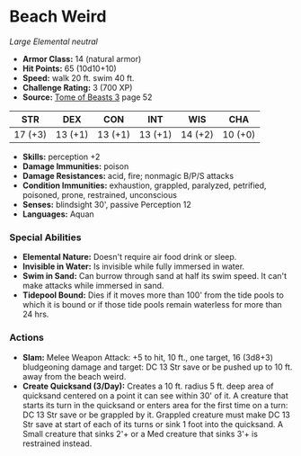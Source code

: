 # Beach Weird

*Large* *Elemental* *neutral*

- **Armor Class:** 14 (natural armor)
- **Hit Points:** 65 (10d10+10)
- **Speed:** walk 20 ft. swim 40 ft.
- **Challenge Rating:** 3 (700 XP)
- **Source:** [Tome of Beasts 3](https://koboldpress.com/kpstore/product/tome-of-beasts-3-for-5th-edition/) page 52

| STR | DEX | CON | INT | WIS | CHA |
| --- | --- | --- | --- | --- | --- |
| 17 (+3) | 13 (+1) | 13 (+1) | 13 (+1) | 14 (+2) | 10 (+0) |

- **Skills:** perception +2
- **Damage Immunities:** poison
- **Damage Resistances:** acid, fire; nonmagic B/P/S attacks
- **Condition Immunities:** exhaustion, grappled, paralyzed, petrified, poisoned, prone, restrained, unconscious
- **Senses:** blindsight 30', passive Perception 12
- **Languages:** Aquan

### Special Abilities

- **Elemental Nature:** Doesn't require air food drink or sleep.
- **Invisible in Water:** Is invisible while fully immersed in water.
- **Swim in Sand:** Can burrow through sand at half its swim speed. It can't make attacks while immersed in sand.
- **Tidepool Bound:** Dies if it moves more than 100' from the tide pools to which it is bound or if those tide pools remain waterless for more than 24 hrs.

### Actions

- **Slam:** Melee Weapon Attack: +5 to hit, 10 ft., one target, 16 (3d8+3) bludgeoning damage and target: DC 13 Str save or be pushed up to 10 ft. away from the beach weird.
- **Create Quicksand (3/Day):** Creates a 10 ft. radius 5 ft. deep area of quicksand centered on a point it can see within 30' of it. A creature that starts its turn in the quicksand or enters area for the first time on a turn: DC 13 Str save or be grappled by it. Grappled creature must make DC 13 Str save at start of each of its turns or sink 1 foot into the quicksand. A Small creature that sinks 2'+ or a Med creature that sinks 3'+ is restrained instead.


